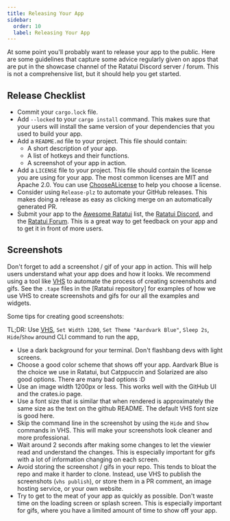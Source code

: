 ```yaml
---
title: Releasing Your App
sidebar:
  order: 10
  label: Releasing Your App
---
```


At some point you'll probably want to release your app to the public. Here are some guidelines that
capture some advice regularly given on apps that are put in the showcase channel of the Ratatui
Discord server / forum. This is not a comprehensive list, but it should help you get started.

## Release Checklist

- Commit your `cargo.lock` file.
- Add `--locked` to your `cargo install` command. This makes sure that your users will install the
  same version of your dependencies that you used to build your app.
- Add a `README.md` file to your project. This file should contain:
  - A short description of your app.
  - A list of hotkeys and their functions.
  - A screenshot of your app in action.
- Add a `LICENSE` file to your project. This file should contain the license you are using for your
  app. The most common licenses are MIT and Apache 2.0. You can use [ChooseALicense] to help you
  choose a license.
- Consider using `Release-plz` to automate your GitHub releases. This makes doing a release as easy
  as clicking merge on an automatically generated PR.
- Submit your app to the [Awesome Ratatui] list, the [Ratatui Discord], and the [Ratatui Forum].
  This is a great way to get feedback on your app and to get it in front of more users.

[ChooseALicense]: https://choosealicense.com/
[Awesome Ratatui]: https://github.com/ratatui-org/awesome-ratatui
[Ratatui Discord]: https://discord.gg/pMCEU9hNEj
[Ratatui Forum]: https://forum.ratatui.rs

## Screenshots

Don't forget to add a screenshot / gif of your app in action. This will help users understand what
your app does and how it looks. We recommend using a tool like [VHS] to automate the process of
creating screenshots and gifs. See the `.tape` files in the [Ratatui repository] for examples of how
we use VHS to create screenshots and gifs for our all the examples and widgets.

Some tips for creating good screenshots:

TL;DR: Use [VHS], `Set Width 1200`, `Set Theme "Aardvark Blue"`, `Sleep 2s`, `Hide`/`Show` around CLI
command to run the app,

- Use a dark background for your terminal. Don't flashbang devs with light screens.
- Choose a good color scheme that shows off your app. Aardvark Blue is the choice we use in Ratatui,
  but Catppuccin and Solarized are also good options. There are many bad options :D
- Use an image width 1200px or less. This works well with the GitHub UI and the crates.io page.
- Use a font size that is similar that when rendered is approximately the same size as the text on
  the github README. The default VHS font size is good here.
- Skip the command line in the screenshot by using the `Hide` and `Show` commands in VHS. This will
  make your screenshots look cleaner and more professional.
- Wait around 2 seconds after making some changes to let the viewier read and understand the
  changes. This is especially important for gifs with a lot of information changing on each screen.
- Avoid storing the screenshot / gifs in your repo. This tends to bloat the repo and make it
  harder to clone. Instead, use VHS to publish the screenshots (`vhs publish`), or store them in a
  PR comment, an image hosting service, or your own website.
- Try to get to the meat of your app as quickly as possible. Don't waste time on the loading screen or
  splash screen. This is especially important for gifs, where you have a limited amount of time to
  show off your app.

[VHS]: https://github.com/charmbracelet/vhs
